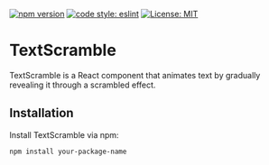 [![npm version](https://badge.fury.io/js/your-package-name.svg)](https://badge.fury.io/js/your-package-name)
[![code style: eslint](https://img.shields.io/badge/code_style-eslint-5a11ff.svg)](https://eslint.org/)
[![License: MIT](https://img.shields.io/badge/License-MIT-yellow.svg)](https://opensource.org/licenses/MIT)

# TextScramble

TextScramble is a React component that animates text by gradually revealing it through a scrambled effect.

## Installation

Install TextScramble via npm:

```bash
npm install your-package-name

